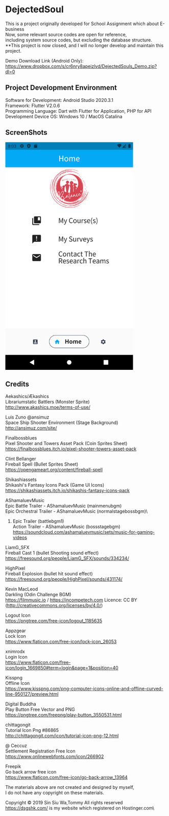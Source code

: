 # DejectedSoul

This is a project originally developed for School Assignment which about E-business\
Now, some relevant source codes are open for reference,\
including system source codes, but excluding the database structure.\
**This project is now closed, and I will no longer develop and maintain this project.

Demo Download Link (Android Only):\
https://www.dropbox.com/s/cr6nry8apeizlvd/DejectedSouls_Demo.zip?dl=0

## Project Development Environment

Software for Development: Android Studio 2020.3.1\
Framework: Flutter V2.0.6\
Programming Language: Dart with Flutter for Application, PHP for API\
Development Device OS: Windows 10 / MacOS Catalina

## ScreenShots
<img src="https://github.com/TommySinPolyU/SimpleEducationApps/blob/main/screenshots/Home.png" width="400">


## Credits

Aekashics/Ækashics\
Librariumstatic Battlers (Monster Sprite)\
http://www.akashics.moe/terms-of-use/

Luis Zuno @ansimuz\
Space Ship Shooter Environment (Stage Background)\
http://ansimuz.com/site/

Finalbossblues\
Pixel Shooter and Towers Asset Pack (Coin Sprites Sheet)\
https://finalbossblues.itch.io/pixel-shooter-towers-asset-pack

Clint Bellanger\
Fireball Spell (Bullet Sprites Sheet)\
https://opengameart.org/content/fireball-spell

Shikashiassets\
Shikashi's Fantasy Icons Pack (Game UI Icons)\
https://shikashiassets.itch.io/shikashis-fantasy-icons-pack

AShamaluevMusic\
Epic Battle Trailer - AShamaluevMusic (mainmenubgm)\
Epic Orchestral Trailer - AShamaluevMusic (normalstagebossbgm)\
01. Epic Trailer (battlebgm1)\
Action Trailer - AShamaluevMusic (bossstagebgm)\
https://soundcloud.com/ashamaluevmusic/sets/music-for-gaming-videos

LiamG_SFX\
Fireball Cast 1 (bullet Shooting sound effect)\
https://freesound.org/people/LiamG_SFX/sounds/334234/

HighPixel\
Fireball Explosion (bullet hit sound effect)\
https://freesound.org/people/HighPixel/sounds/431174/

Kevin MacLeod\
Darkling (Odin Challenge BGM)\
https://filmmusic.io / https://incompetech.com
Licence: CC BY (http://creativecommons.org/licenses/by/4.0/)

Logout Icon\
https://pngtree.com/free-icon/logout_1185635

Appzgear\
Lock Icon\
https://www.flaticon.com/free-icon/lock-icon_26053

xnimrodx\
Login Icon\
https://www.flaticon.com/free-icon/login_1669850#term=login&page=1&position=40

Kisspng\
Offline Icon\
https://www.kisspng.com/png-computer-icons-online-and-offline-curved-line-950127/preview.html

Digital Buddha\
Play Button Free Vector and PNG\
https://pngtree.com/freepng/play-button_3550531.html

chittagongit\
Tutorial Icon Png #86865\
http://chittagongit.com/icon/tutorial-icon-png-12.html

@ Ceccuz\
Settlement Registration Free Icon\
https://www.onlinewebfonts.com/icon/266902

Freepik\
Go back arrow free icon\
https://www.flaticon.com/free-icon/go-back-arrow_13964

The materials above are not created and designed by myself,\
I do not have any copyright on these materials.


Copyright © 2019 Sin Siu Wa,Tommy All rights reserved\
https://dsgshk.com/ is my website which registered on Hostinger.com\
